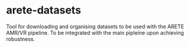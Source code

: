 # arete-datasets
Tool for downloading and organising datasets to be used with the ARETE AMR/VR pipeline.
To be integrated with the main pipleine upon achieving robustness.

